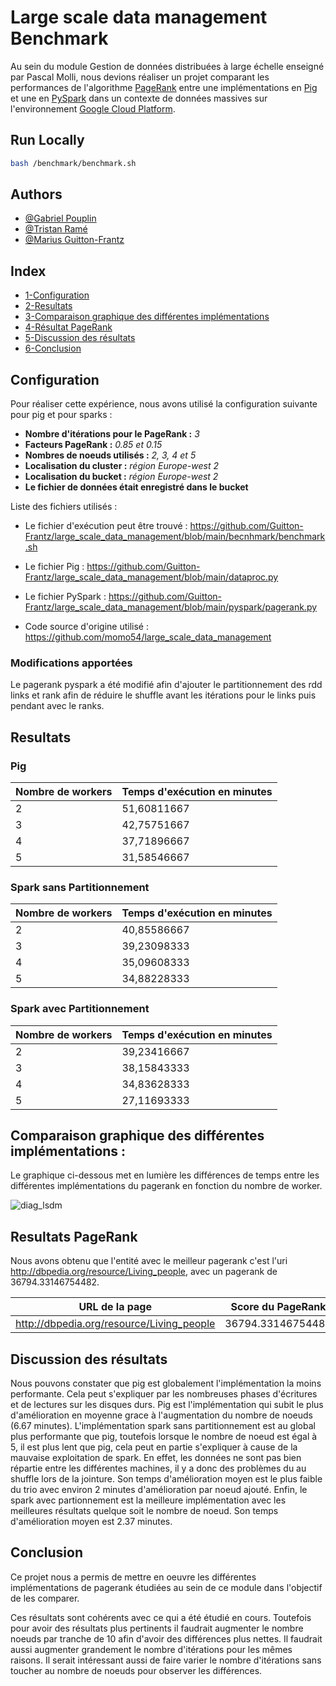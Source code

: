 # Large scale data management Benchmark

Au sein du module Gestion de données distribuées à large échelle enseigné par Pascal Molli, nous devions réaliser un projet comparant les performances de l'algorithme [PageRank](https://wikipedia.org/wiki/PageRank) entre une implémentations en [Pig](https://pig.apache.org/) et une en [PySpark](https://spark.apache.org/docs/latest/api/python/index.html) dans un contexte de données massives sur l'environnement [Google Cloud Platform](https://cloud.google.com).

## Run Locally

```bash
bash /benchmark/benchmark.sh
```
## Authors

- [@Gabriel Pouplin](https://github.com/Lapin-Obez)
- [@Tristan Ramé](https://github.com/TRRame)
- [@Marius Guitton-Frantz](https://github.com/Guitton-Frantz)

## Index

* [1-Configuration](#configuration) 
* [2-Resultats](#resultats) 
* [3-Comparaison graphique des différentes implémentations](#comparaison-graphique-des-différentes-implementations)
* [4-Résultat PageRank](#resultats-pagerank)
* [5-Discussion des résultats](#discussion-des-resultats)
* [6-Conclusion](#conclusion)


<a name="configuration"/>

## Configuration

Pour réaliser cette expérience, nous avons utilisé la configuration suivante pour pig et pour sparks :
* **Nombre d'itérations pour le PageRank :** _3_
* **Facteurs PageRank :** _0.85 et 0.15_
* **Nombres de noeuds utilisés :** _2, 3, 4 et 5_
* **Localisation du cluster :** _région Europe-west 2_
* **Localisation du bucket :** _région Europe-west 2_
* **Le fichier de données était enregistré dans le bucket**

Liste des fichiers utilisés : 
* Le fichier d'exécution peut être trouvé : https://github.com/Guitton-Frantz/large_scale_data_management/blob/main/becnhmark/benchmark.sh

* Le fichier Pig : https://github.com/Guitton-Frantz/large_scale_data_management/blob/main/dataproc.py

* Le fichier PySpark : https://github.com/Guitton-Frantz/large_scale_data_management/blob/main/pyspark/pagerank.py

* Code source d'origine utilisé : https://github.com/momo54/large_scale_data_management

### Modifications apportées

Le pagerank pyspark a été modifié afin d'ajouter le partitionnement des rdd links et rank afin de réduire le shuffle avant les itérations pour le links puis pendant avec le ranks. 


<a name="resultats"/>

## Resultats

### Pig

| Nombre de workers | Temps d'exécution en minutes |
|---|---|
| 2 | 51,60811667 |
| 3 | 42,75751667 |
| 4 | 37,71896667 |
| 5 | 31,58546667 |

### Spark sans Partitionnement

| Nombre de workers | Temps d'exécution en minutes |
|---|---|
| 2 | 40,85586667 |
| 3 | 39,23098333 |
| 4 | 35,09608333 |
| 5 | 34,88228333 |

### Spark avec Partitionnement

| Nombre de workers | Temps d'exécution en minutes |
|---|---|
| 2 | 39,23416667 |
| 3 | 38,15843333 |
| 4 | 34,83628333 |
| 5 | 27,11693333 |


<a name="comparaison-graphique-des-différentes-implementations"/>

## Comparaison graphique des différentes implémentations :
Le graphique ci-dessous met en lumière les différences de temps entre les différentes implémentations du pagerank en fonction du nombre de worker.

![diag_lsdm](https://github.com/Guitton-Frantz/large_scale_data_management/assets/60448956/70b294d3-d107-4a6f-9333-4c3f1a74f7ea)

<a name="resultats-pagerank"/>

## Resultats PageRank
Nous avons obtenu que l'entité avec le meilleur pagerank c'est l'uri http://dbpedia.org/resource/Living_people, avec un pagerank de 36794.33146754482.

| URL de la page | Score du PageRank |
|---|---|
| http://dbpedia.org/resource/Living_people |  36794.33146754482  |


<a name="discussion-des-resultats"/>

## Discussion des résultats

Nous pouvons constater que pig est globalement l'implémentation la moins performante. Cela peut s'expliquer par les nombreuses phases d'écritures et de lectures sur les disques durs. Pig est l'implémentation qui subit le plus d'amélioration en moyenne grace à l'augmentation du nombre de noeuds (6.67 minutes). L'implémentation spark sans partitionnement est au global plus performante que pig, toutefois lorsque le nombre de noeud est égal à 5, il est plus lent que pig, cela peut en partie s'expliquer à cause de la mauvaise exploitation de spark. En effet, les données ne sont pas bien répartie entre les différentes machines, il y a donc des problèmes du au shuffle lors de la jointure. Son temps d'amélioration moyen est le plus faible du trio avec environ 2 minutes d'amélioration par noeud ajouté. Enfin, le spark avec partionnement est la meilleure implémentation avec les meilleures résultats quelque soit le nombre de noeud. Son temps d'amélioration moyen est 2.37 minutes.

<a name="conclusion"/>

## Conclusion
Ce projet nous a permis de mettre en oeuvre les différentes implémentations de pagerank étudiées au sein de ce module dans l'objectif de les comparer. 

Ces résultats sont cohérents avec ce qui a été étudié en cours. Toutefois pour avoir des résultats plus pertinents il faudrait augmenter le nombre noeuds par tranche de 10 afin d'avoir des différences plus nettes. Il faudrait aussi augmenter grandement le nombre d'itérations pour les mêmes raisons. Il serait intéressant aussi de faire varier le nombre d'itérations sans toucher au nombre de noeuds pour observer les différences.

